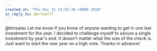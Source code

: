 ```yaml
---
created_at: "Thu Dec 31 14:55:28 +0000 2020"
in_reply_to: @mrfow777
---
```


@timsalau Let me know if you know of anyone wanting to get in one last investment for the year. I decided to challenge myself to secure a single investment by year's end. It doesn't matter what the size of the check is. Just want to start the new year on a high note. Thanks in advance!